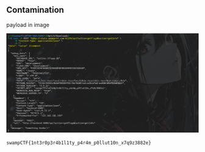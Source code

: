 ## Contamination

payload in image

![SwampCTF 2025 Contamination Writeup](./img.png)

```swampCTF{1nt3r0p3r4b1l1ty_p4r4m_p0llut10n_x7q9z3882e}```

